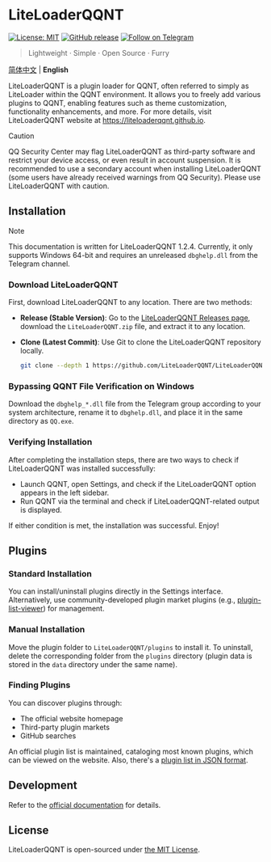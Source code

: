 # LiteLoaderQQNT

[![License: MIT](https://img.shields.io/badge/License-MIT-blue.svg)](LICENSE)
[![GitHub release](https://img.shields.io/github/v/release/LiteLoaderQQNT/LiteLoaderQQNT?logo=github)](https://github.com/LiteLoaderQQNT/LiteLoaderQQNT/releases)
[![Follow on Telegram](https://img.shields.io/badge/Follow-Telegram-blue?logo=telegram)](https://t.me/LiteLoaderQQNT_Channel)

> Lightweight · Simple · Open Source · Furry

[简体中文](https://github.com/LiteLoaderQQNT/LiteLoaderQQNT/blob/main/README.md) | **English**

LiteLoaderQQNT is a plugin loader for QQNT, often referred to simply as LiteLoader within the QQNT environment. It allows you to freely add various plugins to QQNT, enabling features such as theme customization, functionality enhancements, and more. For more details, visit LiteLoaderQQNT website at <https://liteloaderqqnt.github.io>.

> [!CAUTION]
> QQ Security Center may flag LiteLoaderQQNT as third-party software and restrict your device access, or even result in account suspension. It is recommended to use a secondary account when installing LiteLoaderQQNT (some users have already received warnings from QQ Security). Please use LiteLoaderQQNT with caution.

## Installation

> [!NOTE]
> This documentation is written for LiteLoaderQQNT 1.2.4. Currently, it only supports Windows 64-bit and requires an unreleased `dbghelp.dll` from the Telegram channel.

### Download LiteLoaderQQNT

First, download LiteLoaderQQNT to any location. There are two methods:

- **Release (Stable Version)**: Go to the [LiteLoaderQQNT Releases page](https://github.com/LiteLoaderQQNT/LiteLoaderQQNT/releases), download the `LiteLoaderQQNT.zip` file, and extract it to any location.
- **Clone (Latest Commit)**: Use Git to clone the LiteLoaderQQNT repository locally.

    ```bash
    git clone --depth 1 https://github.com/LiteLoaderQQNT/LiteLoaderQQNT.git
    ```

### Bypassing QQNT File Verification on Windows

Download the `dbghelp_*.dll` file from the Telegram group according to your system architecture, rename it to `dbghelp.dll`, and place it in the same directory as `QQ.exe`.

### Verifying Installation

After completing the installation steps, there are two ways to check if LiteLoaderQQNT was installed successfully:

- Launch QQNT, open Settings, and check if the LiteLoaderQQNT option appears in the left sidebar.
- Run QQNT via the terminal and check if LiteLoaderQQNT-related output is displayed.

If either condition is met, the installation was successful. Enjoy!

## Plugins

### Standard Installation

You can install/uninstall plugins directly in the Settings interface. Alternatively, use community-developed plugin market plugins (e.g., [plugin-list-viewer](https://github.com/ltxhhz/LL-plugin-list-viewer)) for management.

### Manual Installation

Move the plugin folder to `LiteLoaderQQNT/plugins` to install it. To uninstall, delete the corresponding folder from the `plugins` directory (plugin data is stored in the `data` directory under the same name).

### Finding Plugins

You can discover plugins through:

- The official website homepage
- Third-party plugin markets
- GitHub searches

An official plugin list is maintained, cataloging most known plugins, which can be viewed on the website. Also, there's a [plugin list in JSON format](https://github.com/LiteLoaderQQNT/Plugin-List/blob/v4/plugins.json).

## Development

Refer to the [official documentation](https://liteloaderqqnt.github.io/docs/introduction.html) for details.

## License

LiteLoaderQQNT is open-sourced under [the MIT License](./LICENSE).
